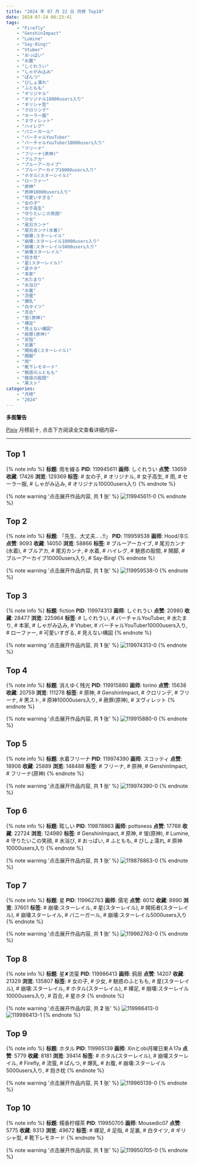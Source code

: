 ```yaml
---
title: "2024 年 07 月 22 日 月榜 Top10"
date: 2024-07-24 06:23:41
tags:
    - "Firefly"
    - "GenshinImpact"
    - "Lumine"
    - "Say-Bing!"
    - "Vtuber"
    - "おっぱい"
    - "お腹"
    - "しぐれうい"
    - "しゃがみ込み"
    - "ぱんつ"
    - "びしょ濡れ"
    - "ふともも"
    - "オリジナル"
    - "オリジナル10000users入り"
    - "ギリシャ型"
    - "クロリンデ"
    - "セーラー服"
    - "ヌヴィレット"
    - "ハイレグ"
    - "バニーガール"
    - "バーチャルYouTuber"
    - "バーチャルYouTuber10000users入り"
    - "フリーナ"
    - "フリーナ(原神)"
    - "ブルアカ"
    - "ブルーアーカイブ"
    - "ブルーアーカイブ10000users入り"
    - "ホタル(スターレイル)"
    - "ローファー"
    - "原神"
    - "原神10000users入り"
    - "可愛いすぎる"
    - "女の子"
    - "女子高生"
    - "守りたいこの笑顔"
    - "少女"
    - "尾刃カンナ"
    - "尾刃カンナ(水着)"
    - "崩壊:スターレイル"
    - "崩壊:スターレイル10000users入り"
    - "崩壊:スターレイル5000users入り"
    - "崩壊スターレイル"
    - "抱き枕"
    - "星(スターレイル)"
    - "星ホタ"
    - "本家"
    - "水たまり"
    - "水浴び"
    - "水着"
    - "流萤"
    - "爆乳"
    - "白タイツ"
    - "百合"
    - "蛍(原神)"
    - "裸足"
    - "見えない構図"
    - "赦罪(原神)"
    - "足指"
    - "足裏"
    - "開拓者(スターレイル)"
    - "開脚"
    - "雨"
    - "靴下レモネード"
    - "魅惑のふともも"
    - "魅惑の股間"
    - "黒スト"
categories:
    - "月榜"
    - "2024"
---
```


<i class="fa fa-triangle-exclamation"></i>**多图警告**<i class="fa fa-triangle-exclamation"></i>

[Pixiv](https://www.pixiv.net/) 月榜前十, 点击下方阅读全文查看详细内容~

<!-- more -->

---

## Top 1

{% note info %}
**标题**: 雨を綴る
**PID**: 119945611 **画师**: しぐれうい
**点赞**: 13659 **收藏**: 17426 **浏览**: 129369
**标签**: # 女の子, # オリジナル, # 女子高生, # 雨, # セーラー服, # しゃがみ込み, # オリジナル10000users入り
{% endnote %}

{% note warning '点击展开作品内容, 共 **1** 张' %}
![119945611-0](https://i.pixiv.re/img-original/img/2024/06/25/00/00/36/119945611_p0.jpg)
{% endnote %}

## Top 2

{% note info %}
**标题**: 「先生、大丈夫.. ..!!」
**PID**: 119959538 **画师**: Hood/후드
**点赞**: 9093 **收藏**: 14050 **浏览**: 58866
**标签**: # ブルーアーカイブ, # 尾刃カンナ(水着), # ブルアカ, # 尾刃カンナ, # 水着, # ハイレグ, # 魅惑の股間, # 開脚, # ブルーアーカイブ10000users入り, # Say-Bing!
{% endnote %}

{% note warning '点击展开作品内容, 共 **1** 张' %}
![119959538-0](https://i.pixiv.re/img-original/img/2024/06/25/14/57/45/119959538_p0.png)
{% endnote %}

## Top 3

{% note info %}
**标题**: fiction
**PID**: 119974313 **画师**: しぐれうい
**点赞**: 20980 **收藏**: 28477 **浏览**: 225964
**标签**: # しぐれうい, # バーチャルYouTuber, # 水たまり, # 本家, # しゃがみ込み, # Vtuber, # バーチャルYouTuber10000users入り, # ローファー, # 可愛いすぎる, # 見えない構図
{% endnote %}

{% note warning '点击展开作品内容, 共 **1** 张' %}
![119974313-0](https://i.pixiv.re/img-original/img/2024/06/26/00/00/11/119974313_p0.jpg)
{% endnote %}

## Top 4

{% note info %}
**标题**: 消えゆく残光
**PID**: 119915880 **画师**: torino
**点赞**: 15638 **收藏**: 20759 **浏览**: 111278
**标签**: # 原神, # GenshinImpact, # クロリンデ, # フリーナ, # 黒スト, # 原神10000users入り, # 赦罪(原神), # ヌヴィレット
{% endnote %}

{% note warning '点击展开作品内容, 共 **1** 张' %}
![119915880-0](https://i.pixiv.re/img-original/img/2024/06/24/00/00/49/119915880_p0.jpg)
{% endnote %}

## Top 5

{% note info %}
**标题**: 水着フリーナ
**PID**: 119974390 **画师**: スコッティ
**点赞**: 18908 **收藏**: 25889 **浏览**: 148488
**标签**: # フリーナ, # 原神, # GenshinImpact, # フリーナ(原神)
{% endnote %}

{% note warning '点击展开作品内容, 共 **1** 张' %}
![119974390-0](https://i.pixiv.re/img-original/img/2024/06/26/00/00/29/119974390_p0.jpg)
{% endnote %}

## Top 6

{% note info %}
**标题**: 眩しい
**PID**: 119878863 **画师**: pottsness
**点赞**: 17768 **收藏**: 22724 **浏览**: 124980
**标签**: # GenshinImpact, # 原神, # 蛍(原神), # Lumine, # 守りたいこの笑顔, # 水浴び, # おっぱい, # ふともも, # びしょ濡れ, # 原神10000users入り
{% endnote %}

{% note warning '点击展开作品内容, 共 **1** 张' %}
![119878863-0](https://i.pixiv.re/img-original/img/2024/06/23/00/00/09/119878863_p0.jpg)
{% endnote %}

## Top 7

{% note info %}
**标题**: 星
**PID**: 119962763 **画师**: 儒宅
**点赞**: 6012 **收藏**: 8990 **浏览**: 37601
**标签**: # 崩壊:スターレイル, # 星(スターレイル), # 開拓者(スターレイル), # 崩壊スターレイル, # バニーガール, # 崩壊:スターレイル5000users入り
{% endnote %}

{% note warning '点击展开作品内容, 共 **1** 张' %}
![119962763-0](https://i.pixiv.re/img-original/img/2024/06/25/18/00/50/119962763_p0.jpg)
{% endnote %}

## Top 8

{% note info %}
**标题**: 星✘流萤
**PID**: 119986413 **画师**: 鸦居
**点赞**: 14207 **收藏**: 21329 **浏览**: 135807
**标签**: # 女の子, # 少女, # 魅惑のふともも, # 星(スターレイル), # 崩壊:スターレイル, # ホタル(スターレイル), # 裸足, # 崩壊:スターレイル10000users入り, # 百合, # 星ホタ
{% endnote %}

{% note warning '点击展开作品内容, 共 **2** 张' %}
![119986413-0](https://i.pixiv.re/img-original/img/2024/06/26/13/13/18/119986413_p0.jpg)
![119986413-1](https://i.pixiv.re/img-original/img/2024/06/26/13/13/18/119986413_p1.jpg)
{% endnote %}

## Top 9

{% note info %}
**标题**: ホタル
**PID**: 119965139 **画师**: Xinとobi月曜日東Ａ17a
**点赞**: 5779 **收藏**: 8181 **浏览**: 39414
**标签**: # ホタル(スターレイル), # 崩壊スターレイル, # Firefly, # 流萤, # ぱんつ, # 爆乳, # お腹, # 崩壊:スターレイル5000users入り, # 抱き枕
{% endnote %}

{% note warning '点击展开作品内容, 共 **1** 张' %}
![119965139-0](https://i.pixiv.re/img-original/img/2024/06/25/19/30/01/119965139_p0.jpg)
{% endnote %}

## Top 10

{% note info %}
**标题**: 糯香柠檬茶
**PID**: 119950705 **画师**: Mousedic07
**点赞**: 5775 **收藏**: 9313 **浏览**: 49672
**标签**: # 裸足, # 足指, # 足裏, # 白タイツ, # ギリシャ型, # 靴下レモネード
{% endnote %}

{% note warning '点击展开作品内容, 共 **1** 张' %}
![119950705-0](https://i.pixiv.re/img-original/img/2024/06/25/03/39/51/119950705_p0.jpg)
{% endnote %}
